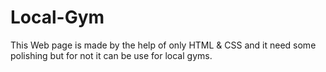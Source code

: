 # Local-Gym
This Web page is made by the help of  only HTML &amp; CSS and it need some polishing but for not it can be use for local gyms.
